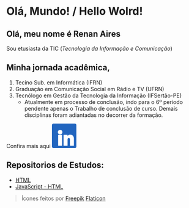 
# Olá, Mundo! / Hello Wolrd!

## Olá, meu nome é Renan Aires
Sou etusiasta da TIC (_Tecnologia da Informação e Comunicação_)

## Minha jornada acadêmica,
1. Tecino Sub. em Informática (IFRN)
2. Graduação em Comunicação Social em Rádio e TV (UFRN)
3. Tecnólogo em Gestão da Tecnologia da Informação (IFSertão-PE)
    - Atualmente em processo de conclusão, indo para o 6º período pendente apenas o Trabalho de conclusão de curso. Demais disciplinas foram adiantadas no decorrer da formação.

Confira mais aqui [![Linkedin]( https://github.com/renanairestic/Ola-Mundo/blob/76fb3fe556f5dca67e3f5cad2dbf81b6cd2d2d85/assets/in.png)](https://www.linkedin.com/in/renan-aires-tic/ "Conecte-se")


## Repositorios de Estudos:

*  [HTML](https://github.com/renanairestic/Ola-Mundo/blob/826807113dbd0bb34e4bea2d6da156b93b00c0fd/site-exemplos/html/index.html 'Acesse o repositório')
* [JavaScript - HTML](https://github.com/renanairestic/Ola-Mundo/blob/826807113dbd0bb34e4bea2d6da156b93b00c0fd/site-exemplos/js/index.html 'Acesse o repositório')

> Ícones feitos por [Freepik](https://www.flaticon.com/br/autores/freepik "Freepik") [Flaticon](https://www.flaticon.com/br/ "www.flaticon.com") 
